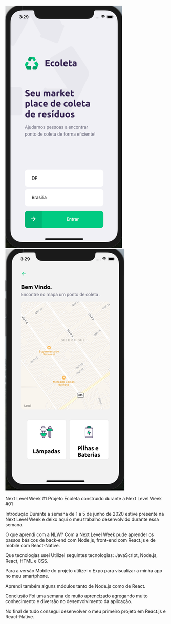 ![Screenshot](inicio.png)
![Screenshot](ponto.png)

Next Level Week #1
Projeto Ecoleta construído durante a Next Level Week #01

Introdução
Durante a semana de 1 a 5 de junho de 2020 estive presente na Next Level Week e deixo aqui o meu trabalho desenvolvido durante essa semana.

O que aprendi com a NLW?
Com a Next Level Week pude aprender os passos básicos de back-end com Node.js, front-end com React.js e de mobile com React-Native.

Que tecnologias usei
Utilizei seguintes tecnologias: JavaScript, Node.js, React, HTML e CSS.

Para a versão Mobile do projeto utilizei o Expo para visualizar a minha app no meu smartphone.

Aprendi também alguns módulos tanto de Node.js como de React.

Conclusão
Foi uma semana de muito aprencizado agregando muito conhecimento e diversão
no desenvolvimento da aplicação.

No final de tudo consegui desenvolver o meu primeiro projeto em React.js e React-Native.
